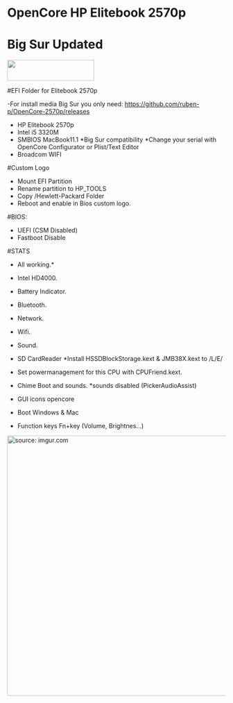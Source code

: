 # OpenCore HP Elitebook 2570p
# Big Sur Updated
<img src="https://github.com/acidanthera/OpenCorePkg/blob/master/Docs/Logos/OpenCore_with_text_Small.png" width="200" height="48"/>
 
 #EFI Folder for Elitebook 2570p

-For install media Big Sur you only need: https://github.com/ruben-p/OpenCore-2570p/releases

- HP Elitebook 2570p
- Intel i5 3320M
- SMBIOS MacBook11.1 *Big Sur compatibility *Change your serial with OpenCore Configurator or Plist/Text Editor
- Broadcom WIFI

#Custom Logo
- Mount EFI Partition
- Rename partition to HP_TOOLS
- Copy /Hewlett-Packard Folder
- Reboot and enable in Bios custom logo.

#BIOS:
- UEFI (CSM Disabled)
- Fastboot Disable

#STATS
- All working.*
- Intel HD4000.
- Battery Indicator.
- Bluetooth.
- Network.
- Wifi.
- Sound.
- SD CardReader *Install HSSDBlockStorage.kext & JMB38X.kext to /L/E/

- Set powermanagement for this CPU with CPUFriend.kext.
- Chime Boot and sounds. *sounds disabled (PickerAudioAssist)
- GUI icons opencore
- Boot Windows & Mac
- Function keys Fn+key (Volume, Brightnes...)

<a href="https://imgur.com/fvAgXUG"><img src="https://i.imgur.com/fvAgXUG.png" title="source: imgur.com" width="600"/></a>

